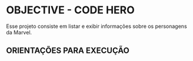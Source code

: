 # OBJECTIVE - CODE HERO 

Esse projeto consiste em listar e exibir informações sobre os personagens da Marvel.

## ORIENTAÇÕES PARA EXECUÇÃO
